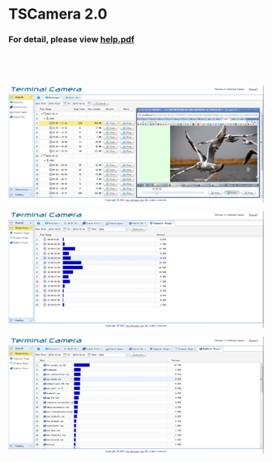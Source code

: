 # TSCamera 2.0

### For detail, please view [help.pdf](https://github.com/aiportal/tscamera/blob/master/Bin/help.pdf)
  
<br/><br/><br/>

![ScreenShot](https://github.com/aiportal/tscamera/blob/master/Bin/Screenshots/screenshot1.jpg)

![ScreenShot](https://github.com/aiportal/tscamera/blob/master/Bin/Screenshots/screenshot5.jpg)

![ScreenShot](https://github.com/aiportal/tscamera/blob/master/Bin/Screenshots/screenshot6.jpg)
